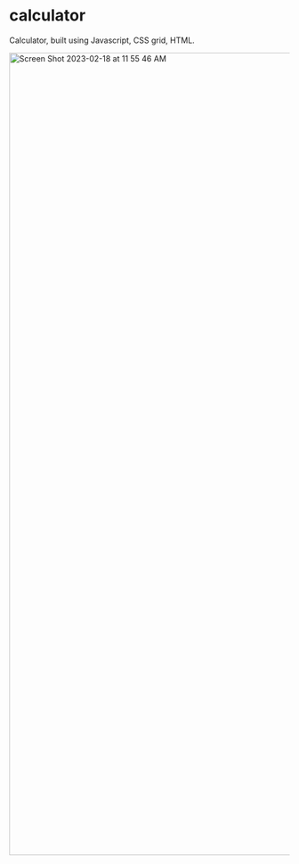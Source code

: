 # calculator

Calculator, built using Javascript, CSS grid, HTML. 

<img width="1440" alt="Screen Shot 2023-02-18 at 11 55 46 AM" src="https://user-images.githubusercontent.com/90401001/219878199-754b679e-bbd2-49da-98b1-5600590e7129.png">

